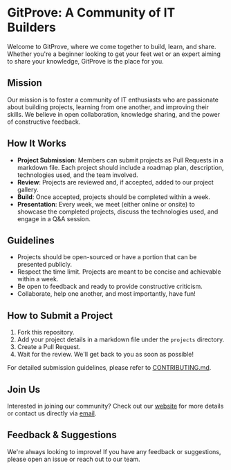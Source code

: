 # GitProve: A Community of IT Builders

Welcome to GitProve, where we come together to build, learn, and share. Whether you're a beginner looking to get your feet wet or an expert aiming to share your knowledge, GitProve is the place for you.

## Mission

Our mission is to foster a community of IT enthusiasts who are passionate about building projects, learning from one another, and improving their skills. We believe in open collaboration, knowledge sharing, and the power of constructive feedback.

## How It Works

- **Project Submission**: Members can submit projects as Pull Requests in a markdown file. Each project should include a roadmap plan, description, technologies used, and the team involved.
- **Review**: Projects are reviewed and, if accepted, added to our project gallery.
- **Build**: Once accepted, projects should be completed within a week.
- **Presentation**: Every week, we meet (either online or onsite) to showcase the completed projects, discuss the technologies used, and engage in a Q&A session.

## Guidelines

- Projects should be open-sourced or have a portion that can be presented publicly.
- Respect the time limit. Projects are meant to be concise and achievable within a week.
- Be open to feedback and ready to provide constructive criticism.
- Collaborate, help one another, and most importantly, have fun!

## How to Submit a Project

1. Fork this repository.
2. Add your project details in a markdown file under the `projects` directory.
3. Create a Pull Request.
4. Wait for the review. We'll get back to you as soon as possible!

For detailed submission guidelines, please refer to [CONTRIBUTING.md](CONTRIBUTING.md).

## Join Us

Interested in joining our community? Check out our [website](#) for more details or contact us directly via [email](mailto:#).

## Feedback & Suggestions

We're always looking to improve! If you have any feedback or suggestions, please open an issue or reach out to our team.
